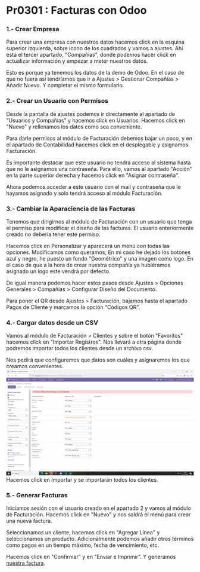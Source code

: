 # Pr0301 : Facturas con Odoo

### 1.- Crear Empresa
Para crear una empresa con nuestros datos hacemos click en la esquina superior izquierda, sobre icono de los cuadrados y vamos a ajustes. Ahí está el tercer apartado, "Compañías", donde podemos hacer click en actualizar información y empezar a meter nuestros datos.

Esto es porque ya tenemos los datos de la demo de Odoo. En el caso de que no fuera así tendríamos que ir a Ajustes > Gestionar Compañías > Añadir Nuevo. Y completar el mismo formulario.

### 2.- Crear un Usuario con Permisos
Desde la pantalla de ajustes podemos ir directamente al apartado de "Usuarios y Compañías" y hacemos click en Usuarios. Hacemos click en "Nuevo" y rellenamos los datos como sea conveniente.

Para darle permisos al módulo de Facturación debemos bajar un poco, y en el apartado de Contabilidad hacemos click en el desplegable y asignamos Facturación.

Es importante destacar que este usuario no tendrá acceso al sistema hasta que no le asignamos una contraseña. Para ello, vamos al apartado "Acción" en la parte superior derecha y hacemos click en "Asignar contraseña".

Ahora podemos acceder a este usuario con el mail y contraseña que le hayamos asignado y solo tendrá acceso al módulo Facturación.

### 3.- Cambiar la Aparaciencia de las Facturas
Tenemos que dirigirnos al módulo de Facturación con un usuario que tenga el permiso para modificar el diseño de las facturas. El usuario anteriormente creado no debería tener este permiso.

Hacemos click en Personalizar y aparecerá un menú con todas las opciones. Modificamos como queramos; En mi caso he dejado los botones azul y negro, he puesto un fondo "Geométrico" y una imagen como logo. En el caso de que a la hora de crear nuestra compañía ya hubiéramos asignado un logo este vendrá por defecto.

De igual manera podemos hacer estos pasos desde Ajustes > Opciones Generales > Compañías > Configurar Diseño del Documento.

Para poner el QR desde Ajustes > Facturación, bajamos hasta el apartado Pagos de Cliente y marcamos la opción "Códigos QR".

### 4.- Cargar datos desde un CSV
Vamos al módulo de Facturación > Clientes y sobre el botón "Favoritos" hacemos click en "Importar Registros". Nos llevará a otra página donde podremos importar todos los clientes desde un archivo csv.

Nos pedirá que configuremos que datos son cuáles y asignaremos los que creamos convenientes.
![alt text](image-2.png)
Hacemos click en Importar y se importarán todos los clientes.

### 5.- Generar Facturas
Iniciamos sesión con el usuario creado en el apartado 2 y vamos al módulo de Facturación. Hacemos click en "Nuevo" y nos saldrá el menú para crear una nueva factura.

Seleccionamos un cliente, hacemos click en "Agregar Línea" y seleccionamos un producto. Adicionalmente podemos añadir otros términos como pagos en un tiempo máximo, fecha de vencimiento, etc.

Hacemos click en "Confirmar" y en "Enviar e Imprimir". Y generamos [nuestra factura](./INV_2024_00005.pdf).